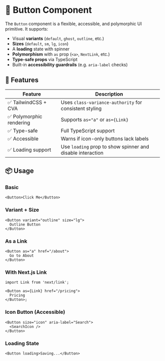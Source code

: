 # 🧱 Button Component

The `Button` component is a flexible, accessible, and polymorphic UI primitive. It supports:

- Visual **variants** (`default`, `ghost`, `outline`, etc.)
- **Sizes** (`default`, `sm`, `lg`, `icon`)
- A **loading** state with spinner
- **Polymorphism** with `as` prop (`<a>`, `NextLink`, etc.)
- **Type-safe props** via TypeScript
- Built-in **accessibility guardrails** (e.g. `aria-label` checks)

## 🧩 Features

| Feature                  | Description                                                |
| ------------------------ | ---------------------------------------------------------- |
| ✅ TailwindCSS + CVA     | Uses `class-variance-authority` for consistent styling     |
| ✅ Polymorphic rendering | Supports `as="a"` or `as={Link}`                           |
| ✅ Type-safe             | Full TypeScript support                                    |
| ✅ Accessible            | Warns if icon-only buttons lack labels                     |
| ✅ Loading support       | Use `loading` prop to show spinner and disable interaction |

## 📦 Usage

### Basic

```tsx
<Button>Click Me</Button>
```

### Variant + Size

```tsx
<Button variant="outline" size="lg">
  Outline Button
</Button>
```

### As a Link

```tsx
<Button as="a" href="/about">
  Go to About
</Button>
```

### With Next.js Link

```tsx
import Link from 'next/link';

<Button as={Link} href="/pricing">
  Pricing
</Button>;
```

### Icon Button (Accessible)

```tsx
<Button size="icon" aria-label="Search">
  <SearchIcon />
</Button>
```

### Loading State

```tsx
<Button loading>Saving...</Button>
```
